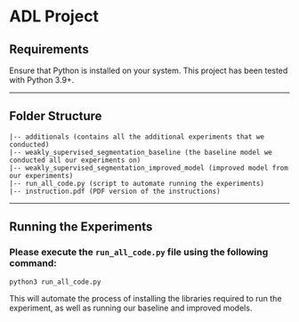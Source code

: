 # ADL Project

## Requirements

Ensure that Python is installed on your system. This project has been tested with Python 3.9+.

---

## Folder Structure

```
|-- additionals (contains all the additional experiments that we conducted)
|-- weakly_supervised_segmentation_baseline (the baseline model we conducted all our experiments on)
|-- weakly_supervised_segmentation_improved_model (improved model from our experiments)
|-- run_all_code.py (script to automate running the experiments)
|-- instruction.pdf (PDF version of the instructions)
```

---

## Running the Experiments

### Please execute the `run_all_code.py` file using the following command:

```bash
python3 run_all_code.py
```

This will automate the process of installing the libraries required to run the experiment, as well as running our baseline and improved models.

